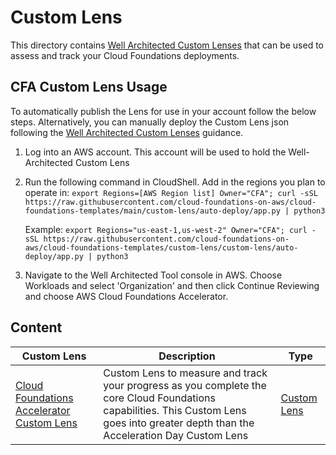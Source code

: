 # Custom Lens

This directory contains [Well Architected Custom Lenses](https://docs.aws.amazon.com/wellarchitected/latest/userguide/lenses-custom.html) that can be used to assess and track your Cloud Foundations deployments.

## CFA Custom Lens Usage

To automatically publish the Lens for use in your account follow the below steps.  Alternatively, you can manually deploy the Custom Lens json following the [Well Architected Custom Lenses](https://docs.aws.amazon.com/wellarchitected/latest/userguide/lenses-custom.html) guidance.

1. Log into an AWS account.  This account will be used to hold the Well-Architected Custom Lens
2. Run the following command in CloudShell. Add in the regions you plan to operate in: `export Regions=[AWS Region list] Owner="CFA"; curl -sSL https://raw.githubusercontent.com/cloud-foundations-on-aws/cloud-foundations-templates/main/custom-lens/auto-deploy/app.py | python3`

    Example: `export Regions="us-east-1,us-west-2" Owner="CFA"; curl -sSL https://raw.githubusercontent.com/cloud-foundations-on-aws/cloud-foundations-templates/custom-lens/custom-lens/auto-deploy/app.py | python3`

3. Navigate to the Well Architected Tool console in AWS.  Choose Workloads and select 'Organization' and then click Continue Reviewing and choose AWS Cloud Foundations Accelerator.

## Content

| Custom Lens | Description | Type |
| --------------- | ----------- | ---- |
| [Cloud Foundations Accelerator Custom Lens](./cloud-foundations-accelerator-custom-lens.json) |  Custom Lens to measure and track your progress as you complete the core Cloud Foundations capabilities. This Custom Lens goes into greater depth than the Acceleration Day Custom Lens | [Custom Lens](https://docs.aws.amazon.com/wellarchitected/latest/userguide/lenses-custom.html) |
